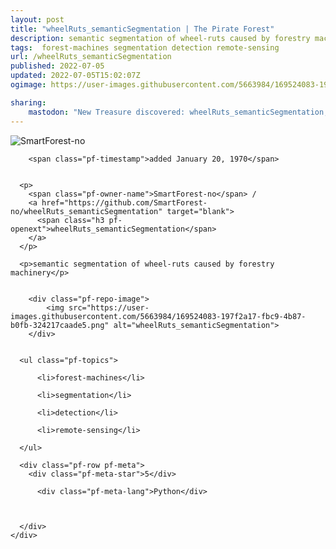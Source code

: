 ```yaml
---
layout: post
title: "wheelRuts_semanticSegmentation | The Pirate Forest"
description: semantic segmentation of wheel-ruts caused by forestry machinery
tags:  forest-machines segmentation detection remote-sensing
url: /wheelRuts_semanticSegmentation
published: 2022-07-05
updated: 2022-07-05T15:02:07Z
ogimage: https://user-images.githubusercontent.com/5663984/169524083-197f2a17-fbc9-4b87-b0fb-324217caade5.png

sharing:
    mastodon: "New Treasure discovered: wheelRuts_semanticSegmentation, semantic segmentation of wheel-ruts caused by forestry machinery"
---
```


<div class="pf-night-sky-spacer">
    <div id="pf-night-sky" data-stars="5" data-owner="SmartForest-no" data-repo="wheelRuts_semanticSegmentation">
        <div id="pf-open-dialog" class="pf-meta-star pf-star-todo"></div>
        <dialog id="pf-star-dialog">
            Star this Repository to putt a smile on the Developers face.
            <div class="pf-row">
                <div class="pf-grow"></div>
                <div><a class="pf-unterlines" href="https://github.com/SmartForest-no/wheelRuts_semanticSegmentation" target="_blank">VISIT REPOSITORY</a></div>
            </div>
        </dialog>
    </div>
    
</div>

<div class="pf-ship-list">
    <div class="pf-row pf-pirate pf-small-column" data-pirate-id="7p60Fzj_D9q9Z7drJc-k_">
    <div>
      <!--<a href="https://github.com/SmartForest-no" target="blank">-->
        <div class="pf-pirate-avatar">
          <div class="pf-cross pf-clickable"  onclick="collect('7p60Fzj_D9q9Z7drJc-k_'); return false;"></div>
          <img src="https://avatars.githubusercontent.com/u/104361828?v=4" title="SmartForest-no" alt="SmartForest-no"/>
      </div>
      <!--</a>
      <div class="pf-pirate-actions">
        <a class="pf-treasure-add"  title="save in my treasure chest" onclick="collect('7p60Fzj_D9q9Z7drJc-k_'); return false;" href="#">
          <img src="./assets/coin.svg" alt="treasure"/>
        </a>
        <a class="pf-treasure-remove" onclick="throwAway('7p60Fzj_D9q9Z7drJc-k_'); return false;">remove</a>
      </div>-->
    </div>
    <div class="pf-ship">
      
        <span class="pf-timestamp">added January 20, 1970</span>
      
      
      <p>
        <span class="pf-owner-name">SmartForest-no</span> / 
        <a href="https://github.com/SmartForest-no/wheelRuts_semanticSegmentation" target="blank">
          <span class="h3 pf-openext">wheelRuts_semanticSegmentation</span>
        </a>
      </p>

      <p>semantic segmentation of wheel-ruts caused by forestry machinery</p>

      
        <div class="pf-repo-image">
            <img src="https://user-images.githubusercontent.com/5663984/169524083-197f2a17-fbc9-4b87-b0fb-324217caade5.png" alt="wheelRuts_semanticSegmentation">
        </div>
      

      <ul class="pf-topics">
        
          <li>forest-machines</li>
        
          <li>segmentation</li>
        
          <li>detection</li>
        
          <li>remote-sensing</li>
        
      </ul>

      <div class="pf-row pf-meta">
        <div class="pf-meta-star">5</div>
        
          <div class="pf-meta-lang">Python</div>
        
        
        
      </div>
    </div>
  </div>
</div>